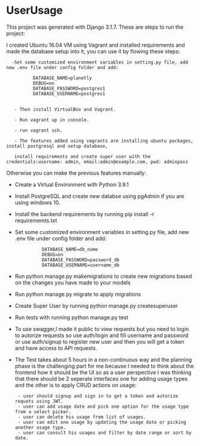 # UserUsage


This project was generated with Django 3.1.7. These are steps to run the project:

I created Ubuntu 16.04 VM using Vagrant and installed requirements and made the database setup into it, you can use it by flowing these steps:

      -Set some customized environment variables in setting.py file, add new .env file under config folder and add:
      
              DATABASE_NAME=planetly
              DEBUG=on
              DATABASE_PASSWORD=postgres1
              DATABASE_USERNAME=postgres1
              
       
       - Then install VirtualBox and Vagrant.
       
       - Run vagrant up in console.
       
       - run vagrant ssh.
       
       - The features added using vagrants are installing ubuntu packages, install postgresql and setup database, 
       
       install requirements and create super user with the credentials:username: admin, email:admin@example.com, pwd: adminpass
      
      
      
     
Otherwise you can make the previous features manually:


- Create a Virtual Environment with Python 3.9.1

- Install PostgreSQL and create new databse using pgAdmin if you are using windows 10.

- Install the backend requirements by running pip install -r requirememts.txt

- Set some customized environment variables in setting.py file, add new .env file under config folder and add:

                DATABASE_NAME=db_name
                DEBUG=on
                DATABASE_PASSWORD=password_db
                DATABASE_USERNAME=username_db

- Run python manage.py makemigrations to create new migrations based on the changes you have made to your models

- Run python manage.py migrate to apply migrations

- Create Super User by running python manage.py createsuperuser

- Run tests with running python manage.py test

- To use swagger,I made it public to view requests but you need to login to autorize requests so use auth/login and fill username and password or use auth/signup to register new user and then you will get a token and have access to API requests.

- The Test takes about 5 hours in a non-continuous way and the planning phase is the challenging part for me because I needed to think about the frontend how it should be the UI so as a user perspective I was thinking that there should be 2 seperate interfaces one for adding usage types and the other is to apply CRUD actions on usage:


       - user should signup and sign in to get a token and autorize requets using JWT.
       - user can add usage date and pick one option for the usage type from a select picker.
       - user can delete his usage from list of usages.
       - user can edit one usage by updating the usage date or picking another usage type.
       - user can consult his usages and filter by date range or sort by date.
